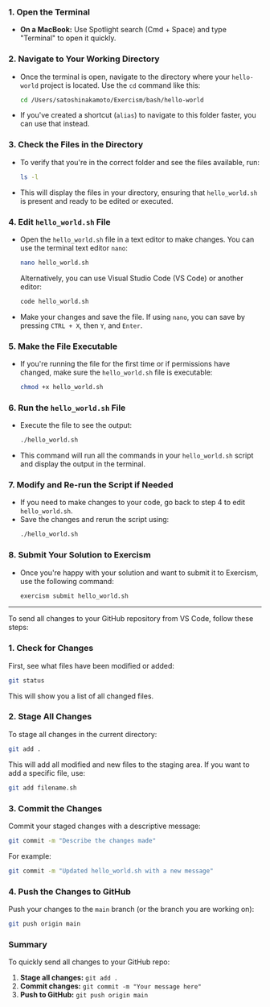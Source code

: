 ### 1. **Open the Terminal**
   - **On a MacBook:** Use Spotlight search (Cmd + Space) and type "Terminal" to open it quickly.

### 2. **Navigate to Your Working Directory**
   - Once the terminal is open, navigate to the directory where your `hello-world` project is located. Use the `cd` command like this:
     ```bash
     cd /Users/satoshinakamoto/Exercism/bash/hello-world
     ```

   - If you've created a shortcut (`alias`) to navigate to this folder faster, you can use that instead.

### 3. **Check the Files in the Directory**
   - To verify that you're in the correct folder and see the files available, run:
     ```bash
     ls -l
     ```
   - This will display the files in your directory, ensuring that `hello_world.sh` is present and ready to be edited or executed.

### 4. **Edit `hello_world.sh` File**
   - Open the `hello_world.sh` file in a text editor to make changes. You can use the terminal text editor `nano`:
     ```bash
     nano hello_world.sh
     ```
     Alternatively, you can use Visual Studio Code (VS Code) or another editor:
     ```bash
     code hello_world.sh
     ```

   - Make your changes and save the file. If using `nano`, you can save by pressing `CTRL + X`, then `Y`, and `Enter`.

### 5. **Make the File Executable**
   - If you're running the file for the first time or if permissions have changed, make sure the `hello_world.sh` file is executable:
     ```bash
     chmod +x hello_world.sh
     ```

### 6. **Run the `hello_world.sh` File**
   - Execute the file to see the output:
     ```bash
     ./hello_world.sh
     ```
   - This command will run all the commands in your `hello_world.sh` script and display the output in the terminal.

### 7. **Modify and Re-run the Script if Needed**
   - If you need to make changes to your code, go back to step 4 to edit `hello_world.sh`.
   - Save the changes and rerun the script using:
     ```bash
     ./hello_world.sh
     ```

### 8. **Submit Your Solution to Exercism**
   - Once you're happy with your solution and want to submit it to Exercism, use the following command:
     ```bash
     exercism submit hello_world.sh
     ```
------
To send all changes to your GitHub repository from VS Code, follow these steps:

### 1. **Check for Changes**
First, see what files have been modified or added:
```bash
git status
```
This will show you a list of all changed files.

### 2. **Stage All Changes**
To stage all changes in the current directory:
```bash
git add .
```
This will add all modified and new files to the staging area. If you want to add a specific file, use:
```bash
git add filename.sh
```

### 3. **Commit the Changes**
Commit your staged changes with a descriptive message:
```bash
git commit -m "Describe the changes made"
```
For example:
```bash
git commit -m "Updated hello_world.sh with a new message"
```

### 4. **Push the Changes to GitHub**
Push your changes to the `main` branch (or the branch you are working on):
```bash
git push origin main
```

### Summary
To quickly send all changes to your GitHub repo:
1. **Stage all changes:** `git add .`
2. **Commit changes:** `git commit -m "Your message here"`
3. **Push to GitHub:** `git push origin main`